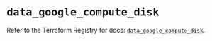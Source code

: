 # `data_google_compute_disk`

Refer to the Terraform Registry for docs: [`data_google_compute_disk`](https://registry.terraform.io/providers/hashicorp/google-beta/5.38.0/docs/data-sources/google_compute_disk).
